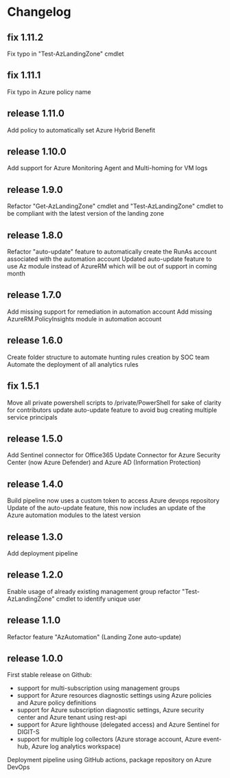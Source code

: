 # Changelog

## fix 1.11.2
Fix typo in "Test-AzLandingZone" cmdlet
## fix 1.11.1
Fix typo in Azure policy name
## release 1.11.0
Add policy to automatically set Azure Hybrid Benefit
## release 1.10.0
Add support for Azure Monitoring Agent and Multi-homing for VM logs
## release 1.9.0
Refactor "Get-AzLandingZone" cmdlet and "Test-AzLandingZone" cmdlet to be compliant with the latest version of the landing zone
## release 1.8.0
Refactor "auto-update" feature to automatically create the RunAs account associated with the automation account
Updated auto-update feature to use Az module instead of AzureRM which will be out of support in coming month
## release 1.7.0
Add missing support for remediation in automation account
Add missing AzureRM.PolicyInsights module in automation account
## release 1.6.0
Create folder structure to automate hunting rules creation by SOC team
Automate the deployment of all analytics rules
## fix 1.5.1
Move all private powershell scripts to /private/PowerShell for sake of clarity for contributors
update auto-update feature to avoid bug creating multiple service principals
## release 1.5.0
Add Sentinel connector for Office365
Update Connector for Azure Security Center (now Azure Defender) and Azure AD (Information Protection)
## release 1.4.0
Build pipeline now uses a custom token to access Azure devops repository
Update of the auto-update feature, this now includes an update of the Azure automation modules to the latest version
## release 1.3.0
Add deployment pipeline
## release 1.2.0
Enable usage of already existing management group
refactor "Test-AzLandingZone" cmdlet to identify unique user
## release 1.1.0
Refactor feature "AzAutomation" (Landing Zone auto-update)
## release 1.0.0
First stable release on Github:
- support for multi-subscription using management groups
- support for Azure resources diagnostic settings using Azure policies and Azure policy definitions
- support for Azure subscription diagnostic settings, Azure security center and Azure tenant using rest-api
- support for Azure lighthouse (delegated access) and Azure Sentinel for DIGIT-S
- support for multiple log collectors (Azure storage account, Azure event-hub, Azure log analytics workspace)

Deployment pipeline using GitHub actions, package repository on Azure DevOps